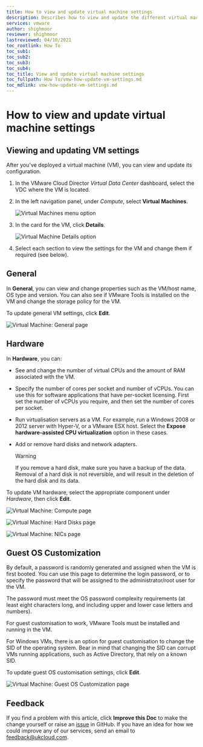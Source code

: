 ```yaml
---
title: How to view and update virtual machine settings
description: Describes how to view and update the different virtual machine (VM) settings within the VMware Cloud Director tenant portal
services: vmware
author: shighmoor
reviewer: shighmoor
lastreviewed: 04/10/2021
toc_rootlink: How To
toc_sub1: 
toc_sub2:
toc_sub3:
toc_sub4:
toc_title: View and update virtual machine settings
toc_fullpath: How To/vmw-how-update-vm-settings.md
toc_mdlink: vmw-how-update-vm-settings.md
---
```


# How to view and update virtual machine settings

## Viewing and updating VM settings

After you've deployed a virtual machine (VM), you can view and update its configuration.

1. In the VMware Cloud Director *Virtual Data Center* dashboard, select the VDC where the VM is located.

2. In the left navigation panel, under *Compute*, select **Virtual Machines**.

    ![Virtual Machines menu option](images/vmw-vcd10.1-tab-vms.png)

3. In the card for the VM, click **Details**.

    ![Virtual Machine Details option](images/vmw-vcd10.1-mnu-vm-details.png)

4. Select each section to view the settings for the VM and change them if required (see below).

## General

In **General**, you can view and change properties such as the VM/host name, OS type and version. You can also see if VMware Tools is installed on the VM and change the storage policy for the VM.

To update general VM settings, click **Edit**.

![Virtual Machine: General page](images/vmw-vcd10.1-vm-general.png)

## Hardware

In **Hardware**, you can:

- See and change the number of virtual CPUs and the amount of RAM associated with the VM.

- Specify the number of cores per socket and number of vCPUs. You can use this for software applications that have per-socket licensing. First set the number of vCPUs you require, and then set the number of cores per socket.

- Run virtualisation servers as a VM. For example, run a Windows 2008 or 2012 server with Hyper-V, or a VMware ESX host. Select the **Expose hardware-assisted CPU virtualization** option in these cases.

- Add or remove hard disks and network adapters.

    > [!WARNING]
    > If you remove a hard disk, make sure you have a backup of the data. Removal of a hard disk is not reversible, and will result in the deletion of the hard disk and its data.

To update VM hardware, select the appropriate component under *Hardware*, then click **Edit**.

![Virtual Machine: Compute page](images/vmw-vcd10.1-vm-hardware-compute.png)

![Virtual Machine: Hard Disks page](images/vmw-vcd10.1-vm-hardware-disks.png)

![Virtual Machine: NICs page](images/vmw-vcd10.1-vm-hardware-nic.png)

## Guest OS Customization

By default, a password is randomly generated and assigned when the VM is first booted. You can use this page to determine the login password, or to specify the password that will be assigned to the administrator/root user for the VM.

The password must meet the OS password complexity requirements (at least eight characters long, and including upper and lower case letters and numbers).

For guest customisation to work, VMware Tools must be installed and running in the VM.

For Windows VMs, there is an option for guest customisation to change the SID of the operating system. Bear in mind that changing the SID can corrupt VMs running applications, such as Active Directory, that rely on a known SID.

To update guest OS customisation settings, click **Edit**.

![Virtual Machine: Guest OS Customization page](images/vmw-vcd10.1-vm-guest-os.png)

## Feedback

If you find a problem with this article, click **Improve this Doc** to make the change yourself or raise an [issue](https://github.com/UKCloud/documentation/issues) in GitHub. If you have an idea for how we could improve any of our services, send an email to <feedback@ukcloud.com>.
